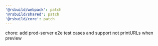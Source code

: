 ```yaml
---
'@rsbuild/webpack': patch
'@rsbuild/shared': patch
'@rsbuild/core': patch
---
```


chore: add prod-server e2e test cases and support not printURLs when preview
